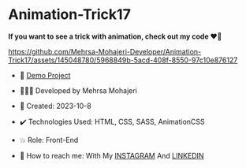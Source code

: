 # Animation-Trick17

**If you want to see a trick with animation, check out my code ♥️👀**

https://github.com/Mehrsa-Mohajeri-Developer/Animation-Trick17/assets/145048780/5968849b-5acd-408f-8550-97c10e876127

- 🔗 [Demo Project](https://mehrsa-mohajeri-developer.github.io/Animation_Trick17/)
  
- 👩🏻‍💻 Developed by Mehrsa Mohajeri

- 📆 Created: 2023-10-8

- ✔️ Technologies Used: HTML, CSS, SASS, AnimationCSS

- 💥 Role: Front-End

- 📲 How to reach me: With My [INSTAGRAM](https://www.instagram.com/mehrsa_mohajeri_developer) And [LINKEDIN](https://www.linkedin.com/in/mehrsa-mohajeri-developer)
